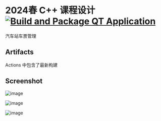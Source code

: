 # 2024春 C++ 课程设计 [![Build and Package QT Application](https://github.com/4627488/BusTicket/actions/workflows/build.yml/badge.svg)](https://github.com/4627488/BusTicket/actions/workflows/build.yml)
汽车站车票管理 

## Artifacts

Actions 中包含了最新构建

## Screenshot

![image](https://github.com/4627488/BusTicket/assets/44314811/63f34ef4-0933-4ac8-920a-6e82ab70b725)

![image](https://github.com/4627488/BusTicket/assets/44314811/f86a77f6-4611-4e49-ad52-94f6b719743d)

![image](https://github.com/4627488/BusTicket/assets/44314811/7bd61f59-7653-4fd7-a25c-be26e802b946)
